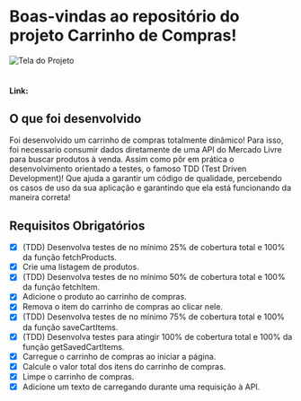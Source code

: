 # Boas-vindas ao repositório do projeto Carrinho de Compras!

![Tela do Projeto](/tela.jpeg)
<br/>
<br/>

#### Link:

## O que foi desenvolvido 

Foi desenvolvido um carrinho de compras totalmente dinâmico! Para isso, foi necessario consumir dados diretamente de uma API do Mercado Livre para buscar produtos à venda. Assim como pôr em prática o desenvolvimento orientado a testes, o famoso TDD (Test Driven Development)! Que ajuda a garantir um código de qualidade, percebendo os casos de uso da sua aplicação e garantindo que ela está funcionando da maneira correta! 

## Requisitos Obrigatórios 

- [x] (TDD) Desenvolva testes de no mínimo 25% de cobertura total e 100% da função fetchProducts.
- [x] Crie uma listagem de produtos.
- [x] (TDD) Desenvolva testes de no mínimo 50% de cobertura total e 100% da função fetchItem.
- [x] Adicione o produto ao carrinho de compras.
- [x] Remova o item do carrinho de compras ao clicar nele.
- [x] (TDD) Desenvolva testes de no mínimo 75% de cobertura total e 100% da função saveCartItems.
- [x] (TDD) Desenvolva testes para atingir 100% de cobertura total e 100% da função getSavedCartItems.
- [x] Carregue o carrinho de compras ao iniciar a página.
- [x] Calcule o valor total dos itens do carrinho de compras.
- [x] Limpe o carrinho de compras.
- [x] Adicione um texto de carregando durante uma requisição à API.
